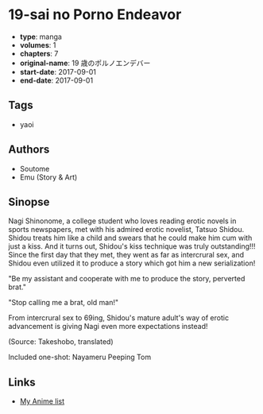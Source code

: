 # 19-sai no Porno Endeavor

-   **type**: manga
-   **volumes**: 1
-   **chapters**: 7
-   **original-name**: 19 歳のポルノエンデバー
-   **start-date**: 2017-09-01
-   **end-date**: 2017-09-01

## Tags

-   yaoi

## Authors

-   Soutome
-   Emu (Story & Art)

## Sinopse

Nagi Shinonome, a college student who loves reading erotic novels in sports newspapers, met with his admired erotic novelist, Tatsuo Shidou. Shidou treats him like a child and swears that he could make him cum with just a kiss. And it turns out, Shidou's kiss technique was truly outstanding!!! Since the first day that they met, they went as far as intercrural sex, and Shidou even utilized it to produce a story which got him a new serialization!

"Be my assistant and cooperate with me to produce the story, perverted brat."

"Stop calling me a brat, old man!"

From intercrural sex to 69ing, Shidou's mature adult's way of erotic advancement is giving Nagi even more expectations instead!

(Source: Takeshobo, translated)

Included one-shot: Nayameru Peeping Tom

## Links

-   [My Anime list](https://myanimelist.net/manga/117732/19-sai_no_Porno_Endeavor)
